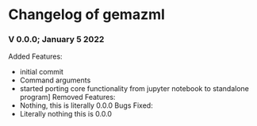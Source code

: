 # Changelog of gemazml

### V 0.0.0; January 5 2022
Added Features:
  - initial commit
  - Command arguments
  - started porting core functionality from jupyter notebook to standalone program]
Removed Features:
  - Nothing, this is literally 0.0.0
Bugs Fixed:
  - Literally nothing this is 0.0.0
